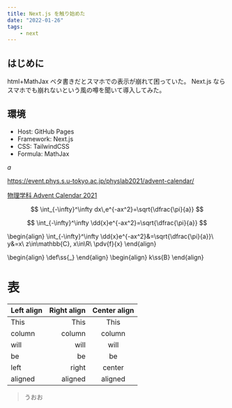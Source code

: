 ```yaml
---
title: Next.js を触り始めた
date: "2022-01-26"
tags:
    - next
---
```


## はじめに

html+MathJax ベタ書きだとスマホでの表示が崩れて困っていた。
Next.js ならスマホでも崩れないという風の噂を聞いて導入してみた。

## 環境

- Host: GitHub Pages
- Framework: Next.js
- CSS: TailwindCSS
- Formula: MathJax

$a$

https://event.phys.s.u-tokyo.ac.jp/physlab2021/advent-calendar/

[物理学科 Advent Calendar 2021](https://event.phys.s.u-tokyo.ac.jp/physlab2021/advent-calendar/)

$$
\int_{-\infty}^\infty dx\,e^{-ax^2}=\sqrt{\dfrac{\pi}{a}}
$$

$$
\int_{-\infty}^\infty \dd{x}e^{-ax^2}=\sqrt{\dfrac{\pi}{a}}
$$


\begin{align}
\int_{-\infty}^\infty \dd{x}e^{-ax^2}&=\sqrt{\dfrac{\pi}{a}}\\
y&=x\\
z\in\mathbb{C}, x\in\R\\
\pdv{f}{x}
\end{align}

\begin{align}
\def\ss{_}
\end{align}
\begin{align}
k\ss{B}
\end{align}


# 表
| Left align | Right align | Center align |
|:-----------|------------:|:------------:|
| This       | This        | This         |
| column     | column      | column       |
| will       | will        | will         |
| be         | be          | be           |
| left       | right       | center       |
| aligned    | aligned     | aligned      |

> うおお
